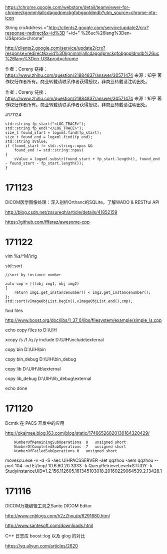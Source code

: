

https://chrome.google.com/webstore/detail/teamviewer-for-chrome/kgnmmljallcdagodpmckgfobgppldmdb?utm_source=chrome-ntp-icon

String crxAddress ="http://clients2.google.com/service/update2/crx?response=redirect&x=id%3D   “+id+”   %26uc%26lang%3Den-US&prod=chrome"


http://clients2.google.com/service/update2/crx?response=redirect&x=id%3Dkgnmmljallcdagodpmckgfobgppldmdb%26uc%26lang%3Den-US&prod=chrome

作者：Coreny
链接：https://www.zhihu.com/question/21884837/answer/30571474
来源：知乎
著作权归作者所有。商业转载请联系作者获得授权，非商业转载请注明出处。

作者：Coreny
链接：https://www.zhihu.com/question/21884837/answer/30571474
来源：知乎
著作权归作者所有。商业转载请联系作者获得授权，非商业转载请注明出处。

#171124

    std::string fp_start("<LOG_TRACE>");
    std::string fp_end("</LOG_TRACE>");
    size_t found_start = logxml.find(fp_start);
    size_t found_end = logxml.find(fp_end);
    std::string sValue;
    if (found_start != std::string::npos &&
        found_end != std::string::npos)
    {
        sValue = logxml.substr(found_start + fp_start.length(), found_end - found_start - fp_start.length());
    }
    
    

# 171123

DICOM医学图像处理：深入剖析Orthanc的SQLite，了解WADO & RESTful API

http://blog.csdn.net/zssureqh/article/details/41852159


https://github.com/fffaraz/awesome-cpp

# 171122

vim
%s/^M/\r/g

std::sort

	//sort by instance number
	
	auto cmp = [](obj img1, obj img2)
	{  
		return img1.get_instancenumber() < img2.get_instancenumber();
	};
	std::sort(vImageObjList.begin(),vImageObjList.end(),cmp);
	
	
find files

http://www.boost.org/doc/libs/1_37_0/libs/filesystem/example/simple_ls.cpp

echo copy files to D:\UIH

xcopy /s /f /q /y include D:\UIH\include\external 

copy bin D:\UIH\bin

copy bin_debug D:\UIH\bin_debug

copy lib D:\UIH\lib\external

copy lib_debug D:\UIH\lib_debug\external

echo done
# 171120

Dcmtk 在 PACS 开发中的应用  

http://okaimee.blog.163.com/blog/static/17466526820130164320429/

		NumberOfRemainingSubOperations	0	unsigned short
		NumberOfCompletedSubOperations	7	unsigned short
		NumberOfFailedSubOperations	0	unsigned short



movescu.exe -v -d -S -aec UIHPACSSERVER -aet qqzhou -aem qqzhou --port 104 -od E:/tmp/ 10.6.60.20 3333 -k QueryRetrieveLevel=STUDY -k StudyInstanceUID=1.2.156.112605.161345103018.20160229064539.2.13428.1

# 171116

DICOM万能编辑工具之Sante DICOM Editor

http://www.cnblogs.com/h2zZhou/p/6291680.html

http://www.santesoft.com/downloads.html


C++ 日志库 boost::log 以及 glog 的对比

https://yq.aliyun.com/articles/2620
